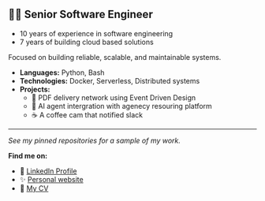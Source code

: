 ## 🧑‍💻 Senior Software Engineer

* 10 years of experience in software engineering
* 7 years of building cloud based solutions

Focused on building reliable, scalable, and maintainable systems.

* **Languages:** Python, Bash
* **Technologies:** Docker, Serverless, Distributed systems
* **Projects:**
  * 📂 PDF delivery network using Event Driven Design
  * 🤖 AI agent intergration with agenecy resouring platform
  * ☕ A coffee cam that notified slack

---

_See my pinned repositories for a sample of my work._

**Find me on:**
* 💼 [LinkedIn Profile](https://www.linkedin.com/in/danwlsn/) 
* ✨ [Personal website](https://danwilson.co)
* 📄 [My CV](https://github.com/danwlsn/cv)
